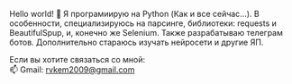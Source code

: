 Hello world!
🐍 Я програмиирую на Python (Как и все сейчас...). 
В особенности, специализируюсь на парсинге, библиотеки: requests и BeautifulSpup, и, конечно же Selenium. Также разрабатываю телеграм ботов. 
Дополнительно стараюсь изучать нейросети и другие ЯП. 

Если вы хотите связаться со мной:  
📫 Gmail: rvkem2009@gmail.com
